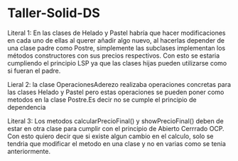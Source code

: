 # Taller-Solid-DS

Literal 1: En las clases de Helado y Pastel habría que hacer modificaciones en cada uno de ellas al querer añadir algo nuevo, al hacerlas depender de una clase padre como Postre, simplemente las subclases implementan los métodos constructores con sus precios respectivos. Con esto se estaria cumpliendo el principio LSP ya que las clases hijas pueden utilizarse como si fueran el padre.

Lieral 2:  la clase OperacionesAderezo realizaba operaciones concretas para las clases Helado y Pastel pero estas operaciones se pueden poner como metodos en la clase Postre.Es decir no se cumple el principio de dependencia

Literal 3: Los metodos calcularPrecioFinal() y showPrecioFinal() deben de estar en otra clase para cumplir con el principio de Abierto Cerrrado OCP. Con esto quiero decir que si existe algun cambio en el calculo, solo se tendria que modificar el metodo en una clase y no en varias como se tenia anteriormente.
